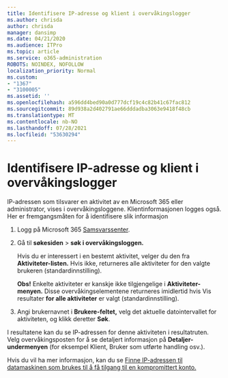 ```yaml
---
title: Identifisere IP-adresse og klient i overvåkingslogger
ms.author: chrisda
author: chrisda
manager: dansimp
ms.date: 04/21/2020
ms.audience: ITPro
ms.topic: article
ms.service: o365-administration
ROBOTS: NOINDEX, NOFOLLOW
localization_priority: Normal
ms.custom:
- "1367"
- "3100005"
ms.assetid: ''
ms.openlocfilehash: a596dd4bed90a0d777dcf19c4c82b41c67fac812
ms.sourcegitcommit: 89d938a2d402791ae66dddadba3063e9418f48cb
ms.translationtype: MT
ms.contentlocale: nb-NO
ms.lasthandoff: 07/28/2021
ms.locfileid: "53630294"
---
```

# <a name="identify-ip-address-and-client-in-audit-logs"></a>Identifisere IP-adresse og klient i overvåkingslogger

IP-adressen som tilsvarer en aktivitet av en Microsoft 365 eller administrator, vises i overvåkingsloggene. Klientinformasjonen logges også. Her er fremgangsmåten for å identifisere slik informasjon

1. Logg på Microsoft 365 [Samsvarssenter](https://protection.office.com/).

2. Gå til **søkesiden**  >  **søk i overvåkingsloggen.**

   Hvis du er interessert i en bestemt aktivitet, velger du den fra **Aktiviteter-listen.** Hvis ikke, returneres alle aktiviteter for den valgte brukeren (standardinnstilling).

   **Obs!** Enkelte aktiviteter er kanskje ikke tilgjengelige i **Aktiviteter-menyen.** Disse overvåkingselementene returneres imidlertid hvis Vis resultater **for alle aktiviteter** er valgt (standardinnstilling).

3. Angi brukernavnet i **Brukere-feltet,** velg det aktuelle datointervallet for aktiviteten, og klikk deretter **Søk**.

I resultatene kan du se IP-adressen for denne aktiviteten i resultatruten. Velg overvåkingsposten for å se detaljert informasjon på **Detaljer-undermenyen** (for eksempel Klient, Bruker som utførte handling osv.).

Hvis du vil ha mer informasjon, kan du se [Finne IP-adressen til datamaskinen som brukes til å få tilgang til en kompromittert konto.](/microsoft-365/compliance/auditing-troubleshooting-scenarios#find-the-ip-address-of-the-computer-used-to-access-a-compromised-account)
